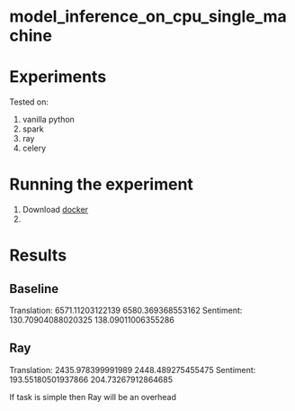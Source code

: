 # model_inference_on_cpu_single_machine

# Experiments
Tested on: 
1. vanilla python
2. spark
3. ray
4. celery

# Running the experiment
1. Download [docker](https://docs.docker.com/get-started/get-docker/)
2. 

# Results
## Baseline
Translation: 6571.11203122139 6580.369368553162
Sentiment: 130.70904088020325 138.09011006355286

## Ray
Translation: 2435.978399991989 2448.489275455475
Sentiment: 193.55180501937866 204.73267912864685


If task is simple then Ray will be an overhead